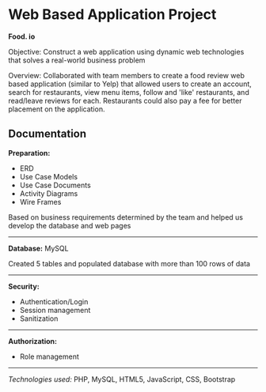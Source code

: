 # Web Based Application Project

**Food. io** 

Objective: Construct a web application using dynamic web technologies that solves a real-world business problem


Overview: Collaborated with team members to create a food review web based application (similar to Yelp) that allowed users to create an account, search for restaurants, view menu items, follow and 'like' restaurants, and read/leave reviews for each. Restaurants could also pay a fee for better placement on the application.


## Documentation
**Preparation:**
-	ERD
- Use Case Models
- Use Case Documents
- Activity Diagrams
- Wire Frames

Based on business requirements determined by the team and helped us develop the database and web pages
***
**Database:**
MySQL

Created 5 tables and populated database with more than 100 rows of data
***
**Security:**
- Authentication/Login
- Session management
- Sanitization
***
**Authorization:**
- Role management

***
*Technologies used:* PHP, MySQL, HTML5, JavaScript, CSS, Bootstrap
